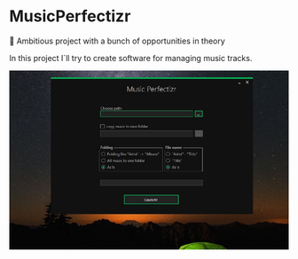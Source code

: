 # MusicPerfectizr
:musical_note: Ambitious project with a bunch of opportunities in theory

In this project I`ll try to create software for managing music tracks.

![Image alt](https://github.com/CandyOgre/MusicPerfectizr/raw/master/Screenshots/current.jpg)
